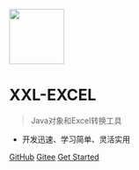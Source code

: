 <img src="https://raw.githubusercontent.com/xuxueli/xxl-job/master/doc/images/xxl-logo.png" width="100" >

# XXL-EXCEL

> Java对象和Excel转换工具

- 开发迅速、学习简单、灵活实用


[GitHub](https://github.com/xuxueli/xxl-excel/)
[Gitee](http://gitee.com/xuxueli0323/xxl-excel)
[Get Started](#《Java对象和Excel转换工具XXL-EXCEL》)